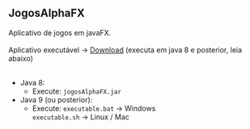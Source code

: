 ## JogosAlphaFX
Aplicativo de jogos em javaFX.<br/>
<br/>
Aplicativo executável -> [Download](https://github.com/fabioalves95472/jogosAlphaFX-deploy/archive/refs/heads/app.zip) (executa em java 8 e posterior, leia abaixo)<br/>
<br/>
- Java 8:<br/>
	- Execute:	`jogosAlphaFX.jar`<br/>
- Java 9 (ou posterior):<br/>
	- Execute:	`executable.bat`	-> Windows<br/>
				`executable.sh`		-> Linux / Mac<br/>

<!-- <img src="imgs_git/dClasses.png"> -->